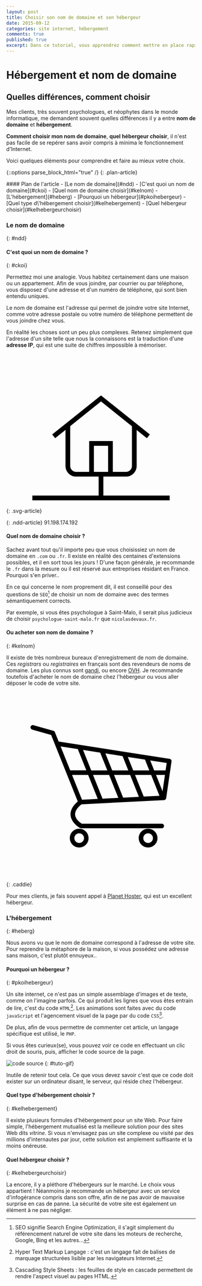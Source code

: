 ```yaml
---
layout: post
title: Choisir son nom de domaine et son hébergeur
date: 2015-09-12
categories: site internet, hébergement
comments: true
published: true
excerpt: Dans ce tutoriel, vous apprendrez comment mettre en place rapidement un site ou un blog avec le générateur de sites statiques Jekyll et l'héberger gratuitement sur Github.
---
```

# Hébergement et nom de domaine

## Quelles différences, comment choisir

Mes clients, très souvent psychologues, et néophytes dans le monde informatique, me demandent souvent quelles différences il y a entre **nom de domaine** et **hébergement**.

**Comment choisir mon nom de domaine**, **quel hébergeur choisir**, il n'est pas facile de se repérer sans avoir compris à minima le fonctionnement d'Internet.

Voici quelques éléments pour comprendre et faire au mieux votre choix.

{::options parse_block_html="true" /}
{: .plan-article}
<div>
#### Plan de l'article
- [Le nom de domaine](#ndd)
    - [C'est quoi un nom de domaine](#ckoi)
    - [Quel nom de domaine choisir](#kelnom)
- [L'hébergement](#heberg)
    - [Pourquoi un hébergeur](#pkoihebergeur)
    - [Quel type d\'hébergement choisir](#kelhebergement)
    - [Quel hébergeur choisir](#kelhebergeurchoisir)

</div>

### Le nom de domaine
{: #ndd}

#### C'est quoi un nom de domaine ?
{: #ckoi}

Permettez moi une analogie. Vous habitez certainement dans une maison ou un appartement. Afin de vous joindre, par courrier ou par téléphone, vous disposez d'une adresse et d'un numéro de téléphone, qui sont bien entendu uniques.

Le nom de domaine est l'adresse qui permet de joindre votre site Internet, comme votre adresse postale ou votre numéro de téléphone permettent de vous joindre chez vous.

En réalité les choses sont un peu plus complexes. Retenez simplement que l'adresse d'un site telle que nous la connaissons est la traduction d'une **adresse IP**, qui est une suite de chiffres impossible à mémoriser.


<svg xmlns="http://www.w3.org/2000/svg" version="1.1" x="0" y="0" viewBox="0 0 80 65" enable-background="new 0 0 80 80" xml:space="preserve">
  <rect x="39" y="51" fill="#000000" width="2" height="10"/>
  <rect x="11" y="60" fill="#000000" width="58" height="2"/>
  <path fill="#000000" d="M50.56 52H29.51C27.02 52 25 49.98 25 47.49V30h2v17.49C27 48.88 28.12 50 29.51 50H50.56c1.38 0 2.51-1.12 2.51-2.51V30h2v17.49C55.07 49.98 53.04 52 50.56 52z"/>
  <polygon fill="#000000" points="59.38 35.78 40 20.28 20.63 35.78 19.38 34.22 40 17.72 60.63 34.22 "/>
  <polygon fill="#000000" points="45 51 43 51 43 39 37 39 37 51 35 51 35 37 45 37 "/>
</svg>
{: .svg-article}


{: .ndd-article}
91.198.174.192

#### Quel nom de domaine choisir ?

Sachez avant tout qu'il importe peu que vous choisissiez un nom de domaine en `.com` ou `.fr`. Il existe en réalité des centaines d'extensions possibles, et il en sort tous les jours ! D'une façon générale, je recommande le `.fr` dans la mesure ou il est réservé aux entreprises résidant en France. Pourquoi s'en priver..

En ce qui concerne le nom proprement dit, il est conseillé pour des questions de `SEO`[^1] de choisir un nom de domaine avec des termes sémantiquement corrects.

Par exemple, si vous êtes psychologue à Saint-Malo, il serait plus judicieux de choisir `psychologue-saint-malo.fr` que `nicolasdevaux.fr`.

[^1]: SEO signifie Search Engine Optimization, il s'agit simplement du référencement naturel de votre site dans les moteurs de recherche, Google, Bing et les autres...

#### Ou acheter son nom de domaine ?
{: #kelnom}

Il existe de très nombreux bureaux d'enregistrement de nom de domaine. Ces *registrars* ou *registraires* en français sont des revendeurs de noms de domaine. Les plus connus sont [gandi](https://www.gandi.net/?lang=fr), ou encore [OVH](https://www.ovh.com/fr/). Je recommande toutefois d'acheter le nom de domaine chez l'hébergeur ou vous aller déposer le code de votre site.

<svg xmlns="http://www.w3.org/2000/svg" version="1.1" x="0" y="0" viewBox="0 0 90 90" enable-background="new 0 0 90 90" xml:space="preserve"><path d="M77.6 31.96L24.88 23.74l-1.78-4.43c-0.12-0.31-0.39-0.55-0.71-0.64l-9.53-2.69c-0.57-0.16-1.17 0.17-1.33 0.75 -0.16 0.57 0.17 1.17 0.75 1.33l9.02 2.55 1.79 4.47c0 0.01 0.01 0.03 0.01 0.04l10.86 27.06c-2.45 2.12-3.61 4.32-3.42 6.55 0.32 3.74 4.34 5.96 4.51 6.05 0.16 0.09 0.34 0.13 0.52 0.13h38.32c0.6 0 1.08-0.48 1.08-1.08s-0.48-1.08-1.08-1.08H35.86c-0.72-0.45-2.98-2.04-3.16-4.21 -0.13-1.58 0.88-3.26 2.98-4.98l39.29-2.01c0.52-0.03 0.94-0.41 1.01-0.92l2.54-17.44C78.59 32.6 78.18 32.05 77.6 31.96zM74.26 47.35l-3.11-7.75h4.24L74.26 47.35zM65.3 49.88L61.17 39.6h7.65l3.97 9.89L65.3 49.88zM55.52 50.38l-4.33-10.78h7.65l4.17 10.39L55.52 50.38zM45.74 50.88l-4.53-11.28h7.65l4.37 10.89L45.74 50.88zM35.97 51.38l-4.73-11.78h7.65l4.57 11.39L35.97 51.38zM44.61 29l3.39 8.44h-7.65l-3.9-9.71L44.61 29zM55.25 30.66l2.72 6.78h-7.65l-3.23-8.05L55.25 30.66zM65.9 32.32l2.05 5.12h-7.65l-2.56-6.39L65.9 32.32zM75.7 37.44h-5.42l-1.9-4.73 7.83 1.22L75.7 37.44zM33.97 27.34l4.05 10.09H30.37l-4.56-11.37L33.97 27.34z"/><path d="M67.39 65.14c-2.46 0-4.46 2-4.46 4.46 0 2.46 2 4.46 4.46 4.46 2.46 0 4.46-2 4.46-4.46C71.85 67.14 69.85 65.14 67.39 65.14zM67.39 71.9c-1.27 0-2.3-1.03-2.3-2.3 0-1.27 1.03-2.3 2.3-2.3 1.27 0 2.3 1.03 2.3 2.3C69.69 70.87 68.66 71.9 67.39 71.9z"/><path d="M34.64 65.14c-2.46 0-4.46 2-4.46 4.46 0 2.46 2 4.46 4.46 4.46 2.46 0 4.46-2 4.46-4.46C39.1 67.14 37.1 65.14 34.64 65.14zM34.64 71.9c-1.27 0-2.3-1.03-2.3-2.3 0-1.27 1.03-2.3 2.3-2.3 1.27 0 2.3 1.03 2.3 2.3C36.94 70.87 35.91 71.9 34.64 71.9z"/></svg>
{: .caddie}

Pour mes clients, je fais souvent appel à [Planet Hoster](https://www.planethoster.net/fr/), qui est un excellent hébergeur.

### L'hébergement
{: #heberg}

Nous avons vu que le nom de domaine correspond à l'adresse de votre site. Pour reprendre la métaphore de la maison, si vous possédez une adresse sans maison, c'est plutôt ennuyeux..

#### Pourquoi un hébergeur ?
{: #pkoihebergeur}

Un site internet, ce n'est pas un simple assemblage d'images et de texte, comme on l'imagine parfois. Ce qui produit les lignes que vous êtes entrain de lire, c'est du code `HTML`[^2]. Les animations sont faites avec du code `javaScript` et l'agencement visuel de la page par du code `CSS`[^3].

[^2]: Hyper Text Markup Langage : c'est un langage fait de balises de marquage structurées lisible par les navigateurs Internet.
[^3]: Cascading Style Sheets : les feuilles de style en cascade permettent de rendre l'aspect visuel au pages HTML. 

De plus, afin de vous permettre de commenter cet article, un langage spécifique est utilisé, le `PHP`.

Si vous êtes curieux(se), vous pouvez voir ce code en effectuant un clic droit de souris, puis, afficher le code source de la page. 

![code source](http://d.pr/i/AP8j+)
{: #tuto-gif}

Inutile de retenir tout cela. Ce que vous devez savoir c'est que ce code doit exister sur un ordinateur disant, le serveur, qui réside chez l'hébergeur.

#### Quel type d'hébergement choisir ?
{: #kelhebergement}

Il existe plusieurs formules d'hébergement pour un site Web. Pour faire simple, l'hébergement mutualisé est la meilleure solution pour des sites Web dits *vitrine*. Si vous n'envisagez pas un site complexe ou visité par des millions d'internautes par jour, cette solution est amplement suffisante et la moins onéreuse.

#### Quel hébergeur choisir ?
{: #kelhebergeurchoisir}

La encore, il y a pléthore d'hébergeurs sur le marché. Le choix vous appartient ! Néanmoins je recommande un hébergeur avec un service d'infogérance compris dans son offre, afin de ne pas avoir de mauvaise surprise en cas de panne. La sécurité de votre site est également un élément à ne pas négliger.





